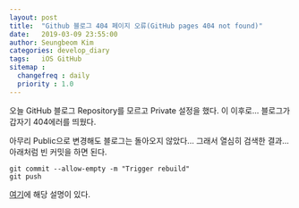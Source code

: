 ```yaml
---
layout: post
title:  "Github 블로그 404 페이지 오류(GitHub pages 404 not found)"
date:   2019-03-09 23:55:00
author: Seungbeom Kim
categories: develop_diary
tags:	iOS GitHub
sitemap :
  changefreq : daily
  priority : 1.0
---
```


오늘 GitHub 블로그 Repository를 모르고 Private 설정을 했다.
이 이후로... 블로그가 갑자기 404에러를 띄웠다.

아무리 Public으로 변경해도 블로그는 돌아오지 않았다...
그래서 열심히 검색한 결과... 아래처럼 빈 커밋을 하면 된다.

    git commit --allow-empty -m "Trigger rebuild"
    git push

[여기](https://stackoverflow.com/a/45907768)에 해당 설명이 있다.
